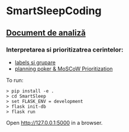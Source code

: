 # SmartSleepCoding

## [Document de analiză](https://docs.google.com/document/d/1VP0sfX9SmfXIrkstNCi3iEgfoAUV0fd1uXmyn17H-WI/edit?usp=sharing)
### Interpretarea si prioritizatrea cerintelor:
* [labels si grupare](https://github.com/SmartSleepIoT/SmartSleepCoding/issues)
* [planning poker & MoSCoW Prioritization](https://github.com/SmartSleepIoT/SmartSleepCoding/projects/1)


To run:

    > pip install -e .
    > cd SmartSleep
    > set FLASK_ENV = development
    > flask init-db
    > flask run

Open http://127.0.0.1:5000 in a browser.

